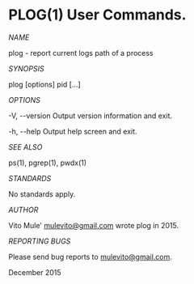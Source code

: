 PLOG(1) User Commands.
=====

*NAME*

plog - report current logs path of a process

*SYNOPSIS*

plog [options] pid [...]

*OPTIONS*

-V, --version
Output version information and exit.

-h, --help
Output help screen and exit.

*SEE ALSO*

ps(1), pgrep(1), pwdx(1)

*STANDARDS*

No standards apply.

*AUTHOR*

Vito Mule' mulevito@gmail.com wrote plog in 2015.

*REPORTING BUGS*

Please send bug reports to mulevito@gmail.com.

December 2015

